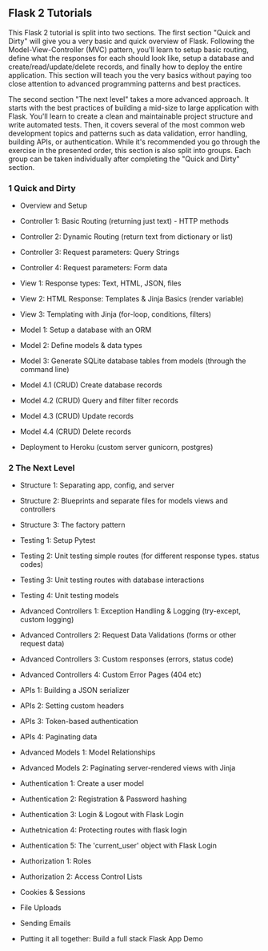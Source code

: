 ## Flask 2 Tutorials

This Flask 2 tutorial is split into two sections. The first section "Quick and Dirty" will give you a very basic and quick overview of Flask. Following the Model-View-Controller (MVC) pattern, you'll learn to setup basic routing, define what the responses for each should look like, setup a database and create/read/update/delete records, and finally how to deploy the entire application. This section will teach you the very basics without paying too close attention to advanced programming patterns and best practices. 

The second section "The next level" takes a more advanced approach. It starts with the best practices of building a mid-size to large application with Flask. You'll learn to create a clean and maintainable project structure and write automated tests. Then, it covers several of the most common web development topics and patterns such as data validation, error handling, building APIs, or authentication. While it's recommended you go through the exercise in the presented order, this section is also split into groups. Each group can be taken individually after completing the "Quick and Dirty" section. 

### 1 Quick and Dirty

- Overview and Setup

- Controller 1: Basic Routing (returning just text) - HTTP methods
- Controller 2: Dynamic Routing (return text from dictionary or list)
- Controller 3: Request parameters: Query Strings
- Controller 4: Request parameters: Form data

- View 1: Response types: Text, HTML, JSON, files
- View 2: HTML Response: Templates & Jinja Basics (render variable)
- View 3: Templating with Jinja (for-loop, conditions, filters)

- Model 1: Setup a database with an ORM
- Model 2: Define models & data types
- Model 3: Generate SQLite database tables from models (through the command line)

- Model 4.1 (CRUD) Create database records
- Model 4.2 (CRUD) Query and filter filter records
- Model 4.3 (CRUD) Update records
- Model 4.4 (CRUD) Delete records

- Deployment to Heroku (custom server gunicorn, postgres)

### 2 The Next Level

- Structure 1: Separating app, config, and server
- Structure 2: Blueprints and separate files for models views and controllers
- Structure 3: The factory pattern

- Testing 1: Setup Pytest
- Testing 2: Unit testing simple routes (for different response types. status codes)
- Testing 3: Unit testing routes with database interactions
- Testing 4: Unit testing models

- Advanced Controllers 1: Exception Handling & Logging (try-except, custom logging)
- Advanced Controllers 2: Request Data Validations (forms or other request data)
- Advanced Controllers 3: Custom responses (errors, status code)
- Advanced Controllers 4: Custom Error Pages (404 etc)

- APIs 1: Building a JSON serializer
- APIs 2: Setting custom headers
- APIs 3: Token-based authentication
- APIs 4: Paginating data

- Advanced Models 1: Model Relationships
- Advanced Models 2: Paginating server-rendered views with Jinja

- Authentication 1: Create a user model
- Authentication 2: Registration & Password hashing
- Authentication 3: Login & Logout with Flask Login
- Authetnication 4: Protecting routes with flask login
- Authentication 5: The 'current_user' object with Flask Login

- Authorization 1: Roles
- Authorization 2: Access Control Lists

- Cookies & Sessions

- File Uploads

- Sending Emails

- Putting it all together: Build a full stack Flask App Demo

